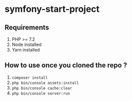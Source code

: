 # symfony-start-project

## Requirements

1. PHP >= 7.2
2. Node installed
3. Yarn installed

## How to use once you cloned the repo ?

1. `composer install`
2. `php bin/console assets:install`
3. `php bin/console cache:clear`
4. `php bin/console server:run`
